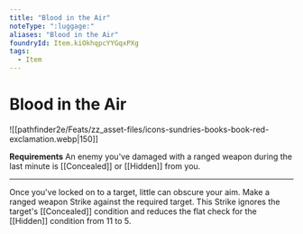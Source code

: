 ```yaml
---
title: "Blood in the Air"
noteType: ":luggage:"
aliases: "Blood in the Air"
foundryId: Item.kiOkhqpcYYGqxPXg
tags:
  - Item
---
```


# Blood in the Air
![[pathfinder2e/Feats/zz_asset-files/icons-sundries-books-book-red-exclamation.webp|150]]

**Requirements** An enemy you've damaged with a ranged weapon during the last minute is [[Concealed]] or [[Hidden]] from you.

* * *

Once you've locked on to a target, little can obscure your aim. Make a ranged weapon Strike against the required target. This Strike ignores the target's [[Concealed]] condition and reduces the flat check for the [[Hidden]] condition from 11 to 5.

